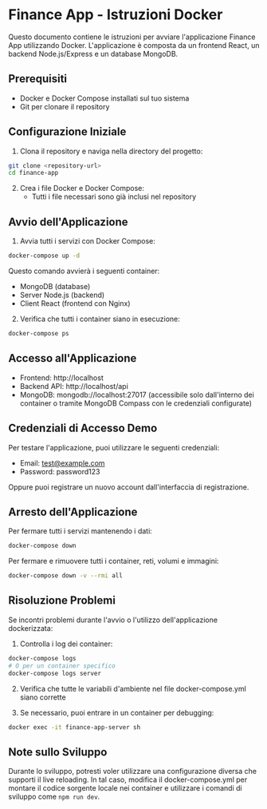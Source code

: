 # Finance App - Istruzioni Docker

Questo documento contiene le istruzioni per avviare l'applicazione Finance App utilizzando Docker. L'applicazione è composta da un frontend React, un backend Node.js/Express e un database MongoDB.

## Prerequisiti

- Docker e Docker Compose installati sul tuo sistema
- Git per clonare il repository

## Configurazione Iniziale

1. Clona il repository e naviga nella directory del progetto:

```bash
git clone <repository-url>
cd finance-app
```

2. Crea i file Docker e Docker Compose:
   - Tutti i file necessari sono già inclusi nel repository

## Avvio dell'Applicazione

1. Avvia tutti i servizi con Docker Compose:

```bash
docker-compose up -d
```

Questo comando avvierà i seguenti container:
- MongoDB (database)
- Server Node.js (backend)
- Client React (frontend con Nginx)

2. Verifica che tutti i container siano in esecuzione:

```bash
docker-compose ps
```

## Accesso all'Applicazione

- Frontend: http://localhost
- Backend API: http://localhost/api
- MongoDB: mongodb://localhost:27017 (accessibile solo dall'interno dei container o tramite MongoDB Compass con le credenziali configurate)

## Credenziali di Accesso Demo

Per testare l'applicazione, puoi utilizzare le seguenti credenziali:

- Email: test@example.com
- Password: password123

Oppure puoi registrare un nuovo account dall'interfaccia di registrazione.

## Arresto dell'Applicazione

Per fermare tutti i servizi mantenendo i dati:

```bash
docker-compose down
```

Per fermare e rimuovere tutti i container, reti, volumi e immagini:

```bash
docker-compose down -v --rmi all
```

## Risoluzione Problemi

Se incontri problemi durante l'avvio o l'utilizzo dell'applicazione dockerizzata:

1. Controlla i log dei container:

```bash
docker-compose logs
# O per un container specifico
docker-compose logs server
```

2. Verifica che tutte le variabili d'ambiente nel file docker-compose.yml siano corrette

3. Se necessario, puoi entrare in un container per debugging:

```bash
docker exec -it finance-app-server sh
```

## Note sullo Sviluppo

Durante lo sviluppo, potresti voler utilizzare una configurazione diversa che supporti il live reloading. In tal caso, modifica il docker-compose.yml per montare il codice sorgente locale nei container e utilizzare i comandi di sviluppo come `npm run dev`.